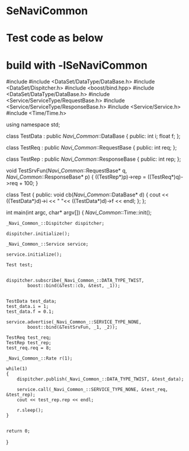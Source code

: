 # SeNaviCommon
# Test code as below
# build with -lSeNaviCommon


#include <iostream>
#include <DataSet/DataType/DataBase.h>
#include <DataSet/Dispitcher.h>
#include <boost/bind.hpp>
#include <DataSet/DataType/DataBase.h>
#include <Service/ServiceType/RequestBase.h>
#include <Service/ServiceType/ResponseBase.h>
#include <Service/Service.h>
#include <Time/Time.h>

using namespace std;

class TestData : public _Navi_Common_::DataBase
{
public:
	int i;
	float f;
};

class TestReq : public _Navi_Common_::RequestBase
{
public:
	int req;
};

class TestRep : public _Navi_Common_::ResponseBase
{
public:
	int rep;
};

void TestSrvFun(_Navi_Common_::RequestBase* q, _Navi_Common_::ResponseBase* p)
{
	((TestRep*)p)->rep = ((TestReq*)q)->req + 100;
}

class Test
{
public:
	void cb(_Navi_Common_::DataBase* d)
	{
		cout << ((TestData*)d)->i << "  "<< ((TestData*)d)->f << endl;
	};
};

int main(int argc, char* argv[])
{
	_Navi_Common_::Time::init();

	_Navi_Common_::Dispitcher dispitcher;

	dispitcher.initialize();

	_Navi_Common_::Service service;

	service.initialize();

	Test test;


	dispitcher.subscribe(_Navi_Common_::DATA_TYPE_TWIST,
			boost::bind(&Test::cb, &test, _1));


	TestData test_data;
	test_data.i = 1;
	test_data.f = 0.1;

	service.advertise(_Navi_Common_::SERVICE_TYPE_NONE,
			boost::bind(&TestSrvFun, _1, _2));

	TestReq test_req;
	TestRep test_rep;
	test_req.req = 8;

	_Navi_Common_::Rate r(1);

	while(1)
	{
		dispitcher.publish(_Navi_Common_::DATA_TYPE_TWIST, &test_data);

		service.call(_Navi_Common_::SERVICE_TYPE_NONE, &test_req, &test_rep);
		cout << test_rep.rep << endl;

		r.sleep();
	}


	return 0;
}
